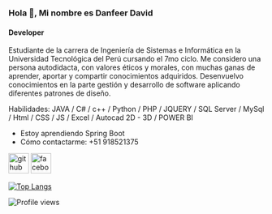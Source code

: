 ### Hola 👋, Mi nombre es Danfeer David
#### Developer

Estudiante de la carrera de Ingeniería de Sistemas e Informática en la Universidad Tecnológica del Perú cursando el 7mo ciclo. Me considero una persona autodidacta, con valores éticos y morales, con muchas ganas de aprender, aportar y compartir conocimientos adquiridos. Desenvuelvo conocimientos en la parte gestión y desarrollo de software aplicando diferentes patrones de diseño.

Habilidades: JAVA / C# / c++ / Python / PHP / JQUERY / SQL Server / MySql / Html / CSS / JS / Excel / Autocad 2D - 3D / POWER BI
- Estoy aprendiendo Spring Boot
- Cómo contactarme: +51 918521375

[<img src='https://cdn.jsdelivr.net/npm/simple-icons@3.0.1/icons/github.svg' alt='github' height='40'>](https://github.com/SantiagoDevFull)  [<img src='https://cdn.jsdelivr.net/npm/simple-icons@3.0.1/icons/facebook.svg' alt='facebook' height='40'>](https://www.facebook.com/balbin.santiago.danfeer)  

[![Top Langs](https://github-readme-stats.vercel.app/api/top-langs/?username=SantiagoDevFull)](https://github.com/anuraghazra/github-readme-stats)

![Profile views](https://komarev.com/ghpvc/?username=SantiagoDevFull&style=flat-square)  
